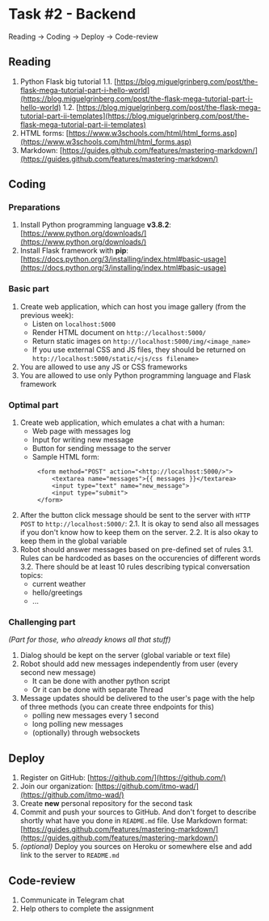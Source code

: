 # Task #2 - Backend

Reading → Coding → Deploy → Code-review

## Reading

1. Python Flask big tutorial
1.1. [https://blog.miguelgrinberg.com/post/the-flask-mega-tutorial-part-i-hello-world](https://blog.miguelgrinberg.com/post/the-flask-mega-tutorial-part-i-hello-world)
1.2. [https://blog.miguelgrinberg.com/post/the-flask-mega-tutorial-part-ii-templates](https://blog.miguelgrinberg.com/post/the-flask-mega-tutorial-part-ii-templates)
2. HTML forms: [https://www.w3schools.com/html/html_forms.asp](https://www.w3schools.com/html/html_forms.asp)
3. Markdown: [https://guides.github.com/features/mastering-markdown/](https://guides.github.com/features/mastering-markdown/)

## Coding

### Preparations

1. Install Python programming language **v3.8.2**: [https://www.python.org/downloads/](https://www.python.org/downloads/)
2. Install Flask framework with **pip**: [https://docs.python.org/3/installing/index.html#basic-usage](https://docs.python.org/3/installing/index.html#basic-usage)

### Basic part

1. Create web application, which can host you image gallery (from the previous week):
    - Listen on `localhost:5000`
    - Render HTML document on `http://localhost:5000/`
    - Return static images on `http://localhost:5000/img/<image_name>`
    - If you use external CSS and JS files, they should be returned on `http://localhost:5000/static/<js/css filename>`
2. You are allowed to use any JS or CSS frameworks
3. You are allowed to use only Python programming language and Flask framework

### Optimal part

1. Create web application, which emulates a chat with a human:
    - Web page with messages log
    - Input for writing new message
    - Button for sending message to the server
    - Sample HTML form:
```
        <form method="POST" action="<http://localhost:5000/>">
            <textarea name="messages">{{ messages }}</textarea>
            <input type="text" name="new_message">
            <input type="submit">
        </form>
```        

2. After the button click message should be sent to the server with `HTTP POST` to `http://localhost:5000/`:
2.1. It is okay to send also all messages if you don't know how to keep them on the server.
2.2. It is also okay to keep them in the global variable
3. Robot should answer messages based on pre-defined set of rules
3.1. Rules can be hardcoded as bases on the occurencies of different words
3.2. There should be at least 10 rules describing typical conversation topics:
    - current weather
    - hello/greetings
    - ...

### Challenging part

*(Part for those, who already knows all that stuff)*

1. Dialog should be kept on the server (global variable or text file)
2. Robot should add new messages independently from user (every second new message)
    - It can be done with another python script
    - Or it can be done with separate Thread
3. Message updates should be delivered to the user's page with the help of three methods (you can create three endpoints for this)
    - polling new messages every 1 second
    - long polling new messages
    - (optionally) through websockets

## Deploy

1. Register on GitHub: [https://github.com/](https://github.com/)
2. Join our organization: [https://github.com/itmo-wad/](https://github.com/itmo-wad/)
3. Create **new** personal repository for the second task
4. Commit and push your sources to GitHub. And don't forget to describe shortly what have you done in `README.md` file. Use Markdown format: [https://guides.github.com/features/mastering-markdown/](https://guides.github.com/features/mastering-markdown/)
5. *(optional)* Deploy you sources on Heroku or somewhere else and add link to the server to `README.md`

## Code-review

1. Communicate in Telegram chat
2. Help others to complete the assignment
